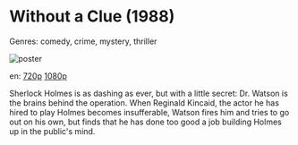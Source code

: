# Without a Clue (1988)

Genres: comedy, crime, mystery, thriller

![poster](http://image.tmdb.org/t/p/w500/oidR3sPpNmIcM6ZYEvm2c5X6yBD.jpg)

en:
  [720p](magnet:?xt=urn:btih:AD312F67C47EC49F3A115D1A0543F47B2A8ADC2E&tr=udp://glotorrents.pw:6969/announce&tr=udp://tracker.opentrackr.org:1337/announce&tr=udp://torrent.gresille.org:80/announce&tr=udp://tracker.openbittorrent.com:80&tr=udp://tracker.coppersurfer.tk:6969&tr=udp://tracker.leechers-paradise.org:6969&tr=udp://p4p.arenabg.ch:1337&tr=udp://tracker.internetwarriors.net:1337)
  [1080p](magnet:?xt=urn:btih:1C0C3E7C76573C3552BAD89A3ACC816B5BEFF3D9&tr=udp://glotorrents.pw:6969/announce&tr=udp://tracker.opentrackr.org:1337/announce&tr=udp://torrent.gresille.org:80/announce&tr=udp://tracker.openbittorrent.com:80&tr=udp://tracker.coppersurfer.tk:6969&tr=udp://tracker.leechers-paradise.org:6969&tr=udp://p4p.arenabg.ch:1337&tr=udp://tracker.internetwarriors.net:1337)
  


Sherlock Holmes is as dashing as ever, but with a little secret: Dr. Watson is the brains behind the operation. When Reginald Kincaid, the actor he has hired to play Holmes becomes insufferable, Watson fires him and tries to go out on his own, but finds that he has done too good a job building Holmes up in the public's mind.